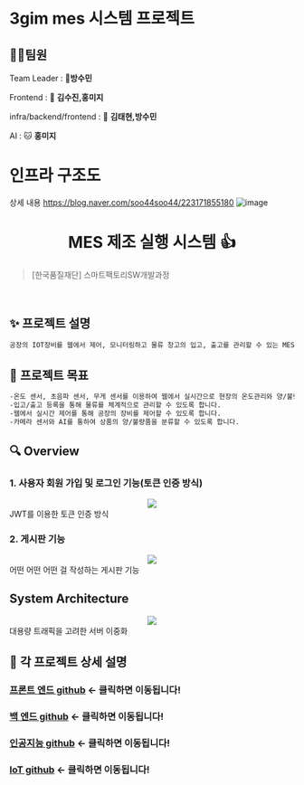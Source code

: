 # 3gim mes 시스템 프로젝트

## 🤼‍♂️팀원

Team Leader : 🐯**방수민**

Frontend : 🐶 **김수진,홍미지**

infra/backend/frontend : 🐺 **김태현,방수민**

AI : 🐱 **홍미지**

      
# 인프라 구조도
상세 내용 https://blog.naver.com/soo44soo44/223171855180
![image](https://github.com/sumin34/3gim/assets/73535327/1f345e7d-4a15-4837-96d4-28db2299dcd5)


<h1 align="center"> MES 제조 실행 시스템 👍</h1>


<center>
</center>

> [한국품질재단] 스마트팩토리SW개발과정


<br>

## ✨ 프로젝트 설명

```sh
공장의 IOT장비를 웹에서 제어, 모니터링하고 물류 창고의 입고, 출고를 관리할 수 있는 MES 시스템입니다.
```


## 📌 프로젝트 목표

```sh
-온도 센서, 초음파 센서, 무게 센서를 이용하여 웹에서 실시간으로 현장의 온도관리와 양/불량품을 관리할 수 있도록 합니다.
-입고/출고 등록을 통해 물류를 체계적으로 관리할 수 있도록 합니다.
-웹에서 실시간 제어를 통해 공장의 장비를 제어할 수 있도록 합니다.
-카메라 센서와 AI를 통하여 상품의 양/불량품을 분류할 수 있도록 합니다.
```


## 🔍 Overview

### 1. 사용자 회원 가입 및 로그인 기능(토큰 인증 방식)

<center>
    <img src="./img/pic2.png" />
</center>
JWT를 이용한 토큰 인증 방식

<br>

### 2. 게시판 기능

<center>
    <img src="./img/pic1.png" />
</center>
어떤 어떤 어떤 걸 작성하는 게시판 기능

<br>


## System Architecture

<center>
    <img src="./img/pic2.png" />
</center>
대용량 트래픽을 고려한 서버 이중화

<br>



## 🔧 각 프로젝트 상세 설명

### [프론트 엔드 github](http://www.naver.com) <- 클릭하면 이동됩니다!

### [백 엔드 github](http://www.naver.com) <- 클릭하면 이동됩니다!

### [인공지능 github](http://www.naver.com) <- 클릭하면 이동됩니다!

### [IoT github](http://www.naver.com) <- 클릭하면 이동됩니다!


